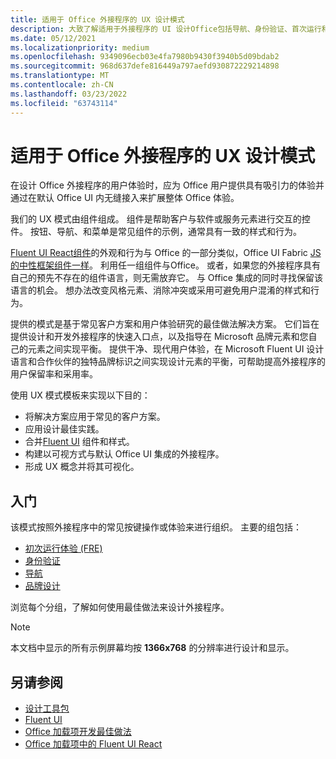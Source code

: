 ```yaml
---
title: 适用于 Office 外接程序的 UX 设计模式
description: 大致了解适用于外接程序的 UI 设计Office包括导航、身份验证、首次运行和品牌打造的模式。
ms.date: 05/12/2021
ms.localizationpriority: medium
ms.openlocfilehash: 9349096ecb03e4fa7980b9430f3940b5d09bdab2
ms.sourcegitcommit: 968d637defe816449a797aefd930872229214898
ms.translationtype: MT
ms.contentlocale: zh-CN
ms.lasthandoff: 03/23/2022
ms.locfileid: "63743114"
---
```

# <a name="ux-design-patterns-for-office-add-ins"></a>适用于 Office 外接程序的 UX 设计模式

在设计 Office 外接程序的用户体验时，应为 Office 用户提供具有吸引力的体验并通过在默认 Office UI 内无缝接入来扩展整体 Office 体验。  

我们的 UX 模式由组件组成。 组件是帮助客户与软件或服务元素进行交互的控件。 按钮、导航、和菜单是常见组件的示例，通常具有一致的样式和行为。

[Fluent UI React组件](using-office-ui-fabric-react.md)的外观和行为与 Office 的一部分类似，Office UI Fabric [JS 的中性框架组件一样](fabric-core.md)。 利用任一组组件与Office。 或者，如果您的外接程序具有自己的预先不存在的组件语言，则无需放弃它。 与 Office 集成的同时寻找保留该语言的机会。 想办法改变风格元素、消除冲突或采用可避免用户混淆的样式和行为。

提供的模式是基于常见客户方案和用户体验研究的最佳做法解决方案。 它们旨在提供设计和开发外接程序的快速入口点，以及指导在 Microsoft 品牌元素和您自己的元素之间实现平衡。 提供干净、现代用户体验，在 Microsoft Fluent UI 设计语言和合作伙伴的独特品牌标识之间实现设计元素的平衡，可帮助提高外接程序的用户保留率和采用率。

使用 UX 模式模板来实现以下目的：

* 将解决方案应用于常见的客户方案。
* 应用设计最佳实践。
* 合并[Fluent UI](https://developer.microsoft.com/fluentui#/get-started) 组件和样式。
* 构建以可视方式与默认 Office UI 集成的外接程序。
* 形成 UX 概念并将其可视化。

## <a name="getting-started"></a>入门

该模式按照外接程序中的常见按键操作或体验来进行组织。 主要的组包括：

* [初次运行体验 (FRE)](../design/first-run-experience-patterns.md)
* [身份验证](../design/authentication-patterns.md)
* [导航](../design/navigation-patterns.md)
* [品牌设计](../design/branding-patterns.md)

浏览每个分组，了解如何使用最佳做法来设计外接程序。

> [!NOTE]
> 本文档中显示的所有示例屏幕均按 **1366x768** 的分辨率进行设计和显示。

## <a name="see-also"></a>另请参阅

* [设计工具包](design-toolkits.md)
* [Fluent UI](https://developer.microsoft.com/fluentui#)
* [Office 加载项开发最佳做法](../concepts/add-in-development-best-practices.md)
* [Office 加载项中的 Fluent UI React](using-office-ui-fabric-react.md)
